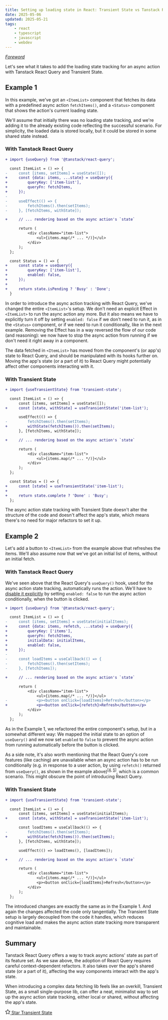 ```yaml
---
title: Setting up loading state in React: Transient State vs Tanstack React Query
date: 2025-05-06
updated: 2025-05-21
tags:
    - react
    - typescript
    - javascript
    - webdev
---
```


[*Foreword*]({{site.github.baseurl}}/transient_state)

Let's see what it takes to add the loading state tracking for an async action with Tanstack React Query and Transient State.

## Example 1

In this example, we've got an `<ItemList>` component that fetches its data with a predefined async action `fetchItems()`, and a `<Status>` component that shows the action's current loading state.

We'll assume that initially there was no loading state tracking, and we're adding it to the already existing code reflecting the successful scenario. For simplicity, the loaded data is stored locally, but it could be stored in some shared state instead.

### With Tanstack React Query

```diff
+ import {useQuery} from '@tanstack/react-query';

  const ItemList = () => {
-     const [items, setItems] = useState([]);
+     const {data: items, ...state} = useQuery({
+         queryKey: ['item-list'],
+         queryFn: fetchItems,
+     });
-
-     useEffect(() => {
-         fetchItems().then(setItems);
-     }, [fetchItems, withState]);

+     // ... rendering based on the async action's `state`

      return (
          <div className="item-list">
              <ul>{items.map(/* ... */)}</ul>
          </div>
      );
  };

  const Status = () => {
+     const state = useQuery({
+         queryKey: ['item-list'],
+         enabled: false,
+     });
+
+     return state.isPending ? 'Busy' : 'Done';
  }
```

In order to introduce the async action tracking with React Query, we've changed the entire `<ItemList>`'s setup. We don't need an explicit Effect in `<ItemList>` to run the async action any more. But it also means we have to explicitly turn it off by setting `enabled: false` if we don't need to run it, as in the `<Status>` component, or if we need to run it conditionally, like in the next example. Removing the Effect has in a way reversed the flow of our code (and reasoning): we now have to stop the async action from running if we don't need it right away in a component.

The data fetched in `<ItemList>` has moved from the component's (or app's) state to React Query, and should be manipulated with its hooks further on. Moving the app's state (or a part of it) to React Query might potentially affect other components interacting with it.

### With Transient State

```diff
+ import {useTransientState} from 'transient-state';

  const ItemList = () => {
      const [items, setItems] = useState([]);
+     const [state, withState] = useTransientState('item-list');

      useEffect(() => {
-         fetchItems().then(setItems);
+         withState(fetchItems()).then(setItems);
      }, [fetchItems, withState]);

+     // ... rendering based on the async action's `state`

      return (
          <div className="item-list">
              <ul>{items.map(/* ... */)}</ul>
          </div>
      );
  };

  const Status = () => {
+     const [state] = useTransientState('item-list');
+
+     return state.complete ? 'Done' : 'Busy';
  };
```

The async action state tracking with Transient State doesn't alter the structure of the code and doesn't affect the app's state, which means there's no need for major refactors to set it up.

## Example 2

Let's add a button to `<ItemList>` from the example above that refreshes the items. We'll also assume now that we've got an initial list of items, without an initial fetch.

### With Tanstack React Query

We've seen above that the React Query's `useQuery()` hook, used for the async action state tracking, automatically runs the action. We'll have to [disable it explicitly](https://tanstack.com/query/latest/docs/framework/react/guides/disabling-queries) by setting `enabled: false` to run the async action conditionally, when the button is clicked.

```diff
+ import {useQuery} from '@tanstack/react-query';

  const ItemList = () => {
-     const [items, setItems] = useState(initialItems);
+     const {data: items, refetch, ...state} = useQuery({
+         queryKey: ['items'],
+         queryFn: fetchItems,
+         initialData: initialItems,
+         enabled: false,
+     });
-
-     const loadItems = useCallback(() => {
-         fetchItems().then(setItems);
-     }, [fetchItems]);

+     // ... rendering based on the async action's `state`

      return (
          <div className="item-list">
              <ul>{items.map(/* ... */)}</ul>
-             <p><button onClick={loadItems}>Refresh</button></p>
+             <p><button onClick={refetch}>Refresh</button></p>
          </div>
      );
  };
```

As in the Example 1, we refactored the entire component's setup, but in a somewhat different way: We mapped the initial state to an option of `useQuery()` and we now set `enabled` to `false` to prevent the async action from running automatically before the button is clicked.

As a side note, it's also worth mentioning that the React Query's core features (like caching) are unavailable when an async action has to be run conditionally (e.g. in response to a user action, by using `refetch()` returned from `useQuery()`, as shown in the example above)<sup>[[4](https://tanstack.com/query/latest/docs/framework/react/guides/disabling-queries), [5](https://github.com/TanStack/query/discussions/5820#discussioncomment-9016843)]</sup>, which is a common scenario. This might obscure the point of introducing React Query.

### With Transient State

```diff
+ import {useTransientState} from 'transient-state';

  const ItemList = () => {
      const [items, setItems] = useState(initialItems);
+     const [state, withState] = useTransientState('item-list');

      const loadItems = useCallback(() => {
-         fetchItems().then(setItems);
+         withState(fetchItems()).then(setItems);
      }, [fetchItems, withState]);

      useEffect(() => loadItems(), [loadItems]);

+     // ... rendering based on the async action's `state`

      return (
          <div className="item-list">
              <ul>{items.map(/* ... */)}</ul>
              <p><button onClick={loadItems}>Refresh</button></p>
          </div>
      );
  };
```

The introduced changes are exactly the same as in the Example 1. And again the changes affected the code only tangentially. The Transient State setup is largely decoupled from the code it handles, which reduces cognitive load and makes the async action state tracking more transparent and maintainable.

## Summary

Tanstack React Query offers a way to track async actions' state as part of its feature set. As we saw above, the adoption of React Query requires careful context-dependent refactors. It also takes over the app's shared state (or a part of it), affecting the way components interact with the app's state.

When introducing a complex data fetching lib feels like an overkill, Transient State, as a small single-purpose lib, can offer a neat, minimalist way to set up the async action state tracking, either local or shared, without affecting the app's state.

<a href="https://github.com/axtk/transient-state" class="star-button" target="_blank">
    <svg xmlns="http://www.w3.org/2000/svg" viewBox="0 0 100 100" height="16"><path d="M50,5 l14,28 l31,6 l-22,22 l7,34 l-30,-15 l-30,15 l7,-34 l-22,-22 l31,-6z" stroke="currentColor" stroke-width="8" stroke-linecap="round" stroke-linejoin="round" fill="none"/></svg>
    Star Transient State
</a>
